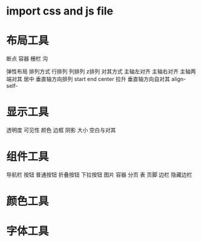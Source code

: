# import css and js file
# 布局工具
断点
容器
栅栏
沟

弹性布局
	排列方式
		行排列
		列排列
		z排列
	对其方式
		主轴左对齐
		主轴右对齐
		主轴两端对其
			居中
		垂直轴方向排列
			start
			end
			center
			拉升
		垂直轴方向自对其
			align-self-



# 显示工具
透明度
可见性
颜色
边框
阴影
大小
空白与对其

# 组件工具
导航栏
按钮
	普通按钮
	折叠按钮
	下拉按钮
图片
容器
分页
表
页脚
边栏
隐藏边栏

# 颜色工具

# 字体工具 
